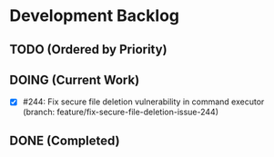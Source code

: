 # Development Backlog

## TODO (Ordered by Priority)

## DOING (Current Work)
- [x] #244: Fix secure file deletion vulnerability in command executor (branch: feature/fix-secure-file-deletion-issue-244)

## DONE (Completed)